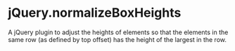 # jQuery.normalizeBoxHeights

A jQuery plugin to adjust the heights of elements so that the elements
in the same row (as defined by top offset) has the height of the
largest in the row.
